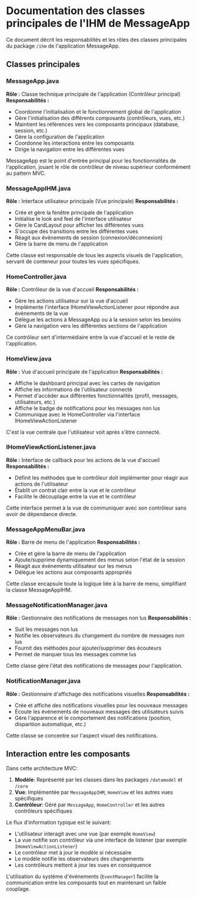 # Documentation des classes principales de l'IHM de MessageApp

Ce document décrit les responsabilités et les rôles des classes principales du package `/ihm` de l'application MessageApp.

## Classes principales

### MessageApp.java
**Rôle :** Classe technique principale de l'application (Contrôleur principal)
**Responsabilités :**
- Coordonne l'initialisation et le fonctionnement global de l'application
- Gère l'initialisation des différents composants (contrôleurs, vues, etc.)
- Maintient les références vers les composants principaux (database, session, etc.)
- Gère la configuration de l'application
- Coordonne les interactions entre les composants
- Dirige la navigation entre les différentes vues

MessageApp est le point d'entrée principal pour les fonctionnalités de l'application, jouant le rôle de contrôleur de niveau supérieur conformément au pattern MVC.

### MessageAppIHM.java
**Rôle :** Interface utilisateur principale (Vue principale)
**Responsabilités :**
- Crée et gère la fenêtre principale de l'application
- Initialise le look and feel de l'interface utilisateur
- Gère le CardLayout pour afficher les différentes vues
- S'occupe des transitions entre les différentes vues
- Réagit aux événements de session (connexion/déconnexion)
- Gère la barre de menu de l'application

Cette classe est responsable de tous les aspects visuels de l'application, servant de conteneur pour toutes les vues spécifiques.

### HomeController.java
**Rôle :** Contrôleur de la vue d'accueil
**Responsabilités :**
- Gère les actions utilisateur sur la vue d'accueil
- Implémente l'interface IHomeViewActionListener pour répondre aux événements de la vue
- Délègue les actions à MessageApp ou à la session selon les besoins
- Gère la navigation vers les différentes sections de l'application

Ce contrôleur sert d'intermédiaire entre la vue d'accueil et le reste de l'application.

### HomeView.java
**Rôle :** Vue d'accueil principale de l'application
**Responsabilités :**
- Affiche le dashboard principal avec les cartes de navigation
- Affiche les informations de l'utilisateur connecté
- Permet d'accéder aux différentes fonctionnalités (profil, messages, utilisateurs, etc.)
- Affiche le badge de notifications pour les messages non lus
- Communique avec le HomeController via l'interface IHomeViewActionListener

C'est la vue centrale que l'utilisateur voit après s'être connecté.

### IHomeViewActionListener.java
**Rôle :** Interface de callback pour les actions de la vue d'accueil
**Responsabilités :**
- Définit les méthodes que le contrôleur doit implémenter pour réagir aux actions de l'utilisateur
- Établit un contrat clair entre la vue et le contrôleur
- Facilite le découplage entre la vue et le contrôleur

Cette interface permet à la vue de communiquer avec son contrôleur sans avoir de dépendance directe.

### MessageAppMenuBar.java
**Rôle :** Barre de menu de l'application
**Responsabilités :**
- Crée et gère la barre de menu de l'application
- Ajoute/supprime dynamiquement des menus selon l'état de la session
- Réagit aux événements utilisateur sur les menus
- Délègue les actions aux composants appropriés

Cette classe encapsule toute la logique liée à la barre de menu, simplifiant la classe MessageAppIHM.

### MessageNotificationManager.java
**Rôle :** Gestionnaire des notifications de messages non lus
**Responsabilités :**
- Suit les messages non lus
- Notifie les observateurs du changement du nombre de messages non lus
- Fournit des méthodes pour ajouter/supprimer des écouteurs
- Permet de marquer tous les messages comme lus

Cette classe gère l'état des notifications de messages pour l'application.

### NotificationManager.java
**Rôle :** Gestionnaire d'affichage des notifications visuelles
**Responsabilités :**
- Crée et affiche des notifications visuelles pour les nouveaux messages
- Écoute les événements de nouveaux messages des utilisateurs suivis
- Gère l'apparence et le comportement des notifications (position, disparition automatique, etc.)

Cette classe se concentre sur l'aspect visuel des notifications.

## Interaction entre les composants

Dans cette architecture MVC:

1. **Modèle**: Représenté par les classes dans les packages `/datamodel` et `/core`
2. **Vue**: Implémentée par `MessageAppIHM`, `HomeView` et les autres vues spécifiques
3. **Contrôleur**: Géré par `MessageApp`, `HomeController` et les autres contrôleurs spécifiques

Le flux d'information typique est le suivant:
- L'utilisateur interagit avec une vue (par exemple `HomeView`)
- La vue notifie son contrôleur via une interface de listener (par exemple `IHomeViewActionListener`)
- Le contrôleur met à jour le modèle si nécessaire
- Le modèle notifie les observateurs des changements
- Les contrôleurs mettent à jour les vues en conséquence

L'utilisation du système d'événements (`EventManager`) facilite la communication entre les composants tout en maintenant un faible couplage.